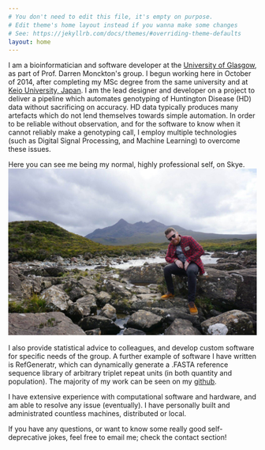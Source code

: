 ```yaml
---
# You don't need to edit this file, it's empty on purpose.
# Edit theme's home layout instead if you wanna make some changes
# See: https://jekyllrb.com/docs/themes/#overriding-theme-defaults
layout: home
---
```


I am a bioinformatician and software developer at the [University of Glasgow](http://www.gla.ac.uk/), as part of Prof. Darren Monckton's group. I begun working here in October of 2014, after completing my MSc degree from the same university and at [Keio University, Japan](https://www.keio.ac.jp/en/). I am the lead designer and developer on a project to deliver a pipeline which automates genotyping of Huntington Disease (HD) data without sacrificing on accuracy. HD data typically produces many artefacts which do not lend themselves towards simple automation. In order to be reliable without observation, and for the software to know when it cannot reliably make a genotyping call, I employ multiple technologies (such as Digital Signal Processing, and Machine Learning) to overcome these issues.

Here you can see me being my normal, highly professional self, on Skye.
<img src="/assets/1.jpg" alt="Me"/>

I also provide statistical advice to colleagues, and develop custom software for specific needs of the group. A further example of software I have written is RefGeneratr, which can dynamically generate a .FASTA reference sequence library of arbitrary triplet repeat units (in both quantity and population). The majority of my work can be seen on my [github](https://github.com/helloabunai).

I have extensive experience with computational software and hardware, and am able to resolve any issue (eventually). I have personally built and administrated countless machines, distributed or local.

If you have any questions, or want to know some really good self-deprecative jokes, feel free to email me; check the contact section!
